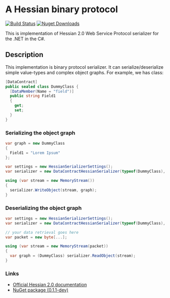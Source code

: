 # A Hessian binary protocol #

[![Build Status](https://dev.azure.com/tolmachewladimir/tolmachewladimir/_apis/build/status/VlaTo.Hessian.NET?branchName=master)](https://dev.azure.com/tolmachewladimir/tolmachewladimir/_build/latest?definitionId=2?branchName=master)
[![Nuget Downloads](https://img.shields.io/nuget/dt/LibraProgramming.Hessian.svg?label=nuget&logo=nuget)](https://www.nuget.org/packages/LibraProgramming.Hessian/)

This is implementation of Hessian 2.0 Web Service Protocol serializer for the .NET in the C#.

## Description ##
This implementation is binary protocol serializer. It can serialize/deserialize simple value-types and complex object graphs. For example, we has class:
```C#
[DataContract]
public sealed class DummyClass {
  [DataMember(Name = "field")]
  public string Field1
  {
    get;
    set;
  }
}
```
### Serializing the object graph ###
```C#
var graph = new DummyClass
{
  Field1 = "Lorem Ipsum"
};

var settings = new HessianSerializerSettings();
var serializer = new DataContractHessianSerializer(typeof(DummyClass), settings);

using (var stream = new MemoryStream())
{
  serializer.WriteObject(stream, graph);
}
```
### Deserializing the object graph ###
```C#
var settings = new HessianSerializerSettings();
var serializer = new DataContractHessianSerializer(typeof(DummyClass), settings);

// your data retrieval goes here
var packet = new byte[...];

using (var stream = new MemoryStream(packet))
{
  var graph = (DummyClass) serializer.ReadObject(stream);
}
```

### Links ###
* [Official Hessian 2.0 documentation](http://hessian.caucho.com/doc/hessian-serialization.html)
* [NuGet package (0.1.1-dev)](https://www.nuget.org/packages/LibraProgramming.Hessian/0.1.1-dev)

